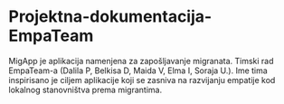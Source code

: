 # Projektna-dokumentacija-EmpaTeam
MigApp je aplikacija namenjena za zapošljavanje migranata. Timski rad EmpaTeam-a (Dalila P, Belkisa D, Maida V, Elma I, Soraja U.). Ime tima inspirisano je ciljem aplikacije koji se zasniva na razvijanju empatije kod lokalnog stanovništva prema migrantima.
